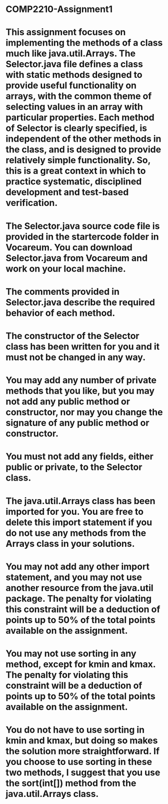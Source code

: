 # COMP2210-Assignment1

# This assignment focuses on implementing the methods of a class much like java.util.Arrays. The Selector.java file defines a class with static methods designed to provide useful functionality on arrays, with the common theme of selecting values in an array with particular properties. Each method of Selector is clearly specified, is independent of the other methods in the class, and is designed to provide relatively simple functionality. So, this is a great context in which to practice systematic, disciplined development and test-based verification.

# The Selector.java source code file is provided in the startercode folder in Vocareum. You can download Selector.java from Vocareum and work on your local machine.

# The comments provided in Selector.java describe the required behavior of each method.

# The constructor of the Selector class has been written for you and it must not be changed in any way.

# You may add any number of private methods that you like, but you may not add any public method or constructor, nor may you change the signature of any public method or constructor.

# You must not add any fields, either public or private, to the Selector class.

# The java.util.Arrays class has been imported for you. You are free to delete this import statement if you do not use any methods from the Arrays class in your solutions.

# You may not add any other import statement, and you may not use another resource from the java.util package. The penalty for violating this constraint will be a deduction of points up to 50% of the total points available on the assignment.

# You may not use sorting in any method, except for kmin and kmax. The penalty for violating this constraint will be a deduction of points up to 50% of the total points available on the assignment.

# You do not have to use sorting in kmin and kmax, but doing so makes the solution more straightforward. If you choose to use sorting in these two methods, I suggest that you use the sort(int[]) method from the java.util.Arrays class.
